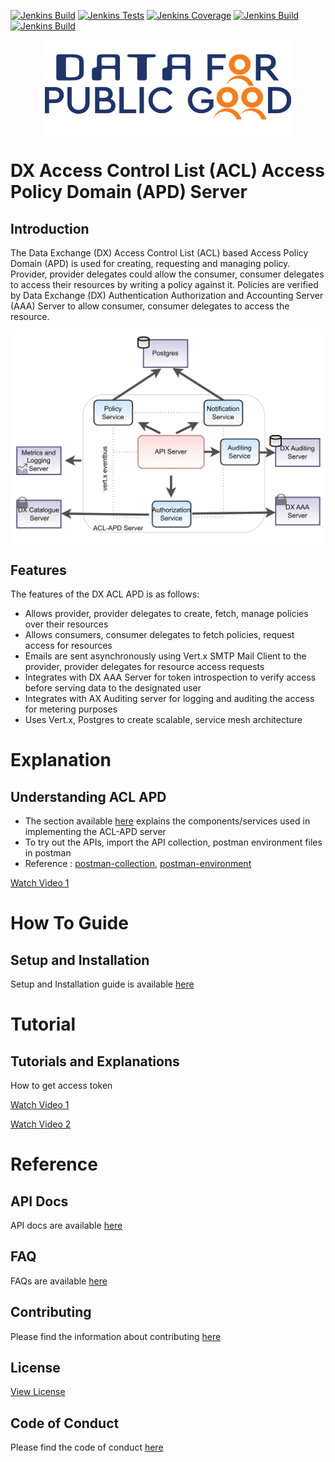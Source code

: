 [![Jenkins Build](https://img.shields.io/jenkins/build?jobUrl=https%3A%2F%2Fjenkins.iudx.io%2Fjob%2FACL-APD%2520Server(master)%2F)](https://jenkins.iudx.io/job/ACL-APD%20Server(master)/lastBuild/)
[![Jenkins Tests](https://img.shields.io/jenkins/tests?jobUrl=https%3A%2F%2Fjenkins.iudx.io%2Fjob%2FACL-APD%2520Server(master)%2F)](https://jenkins.iudx.io/job/ACL-APD%20Server(master)/lastBuild/testReport/)
[![Jenkins Coverage](https://img.shields.io/jenkins/coverage/jacoco?jobUrl=https%3A%2F%2Fjenkins.iudx.io%2Fjob%2FACL-APD%2520Server(master)%2F)](https://jenkins.iudx.io/job/ACL-APD%20Server(master)/lastBuild/jacoco/)
[![Jenkins Build](https://img.shields.io/jenkins/build?jobUrl=https%3A%2F%2Fjenkins.iudx.io%2Fjob%2FACL-APD%2520Server(master)%2F&label=integration%20tests)](https://jenkins.iudx.io/job/ACL-APD%20Server(master)/lastBuild/Integration_20Test_20Report/)
[![Jenkins Build](https://img.shields.io/jenkins/build?jobUrl=https%3A%2F%2Fjenkins.iudx.io%2Fjob%2FACL-APD%2520Server(master)%2F&label=security%20tests)](https://jenkins.iudx.io/job/ACL-APD%20Server(master)/lastBuild/zap/)

<p align="center">
<img src="./docs/cdpg.png" width="400">
</p>

# DX Access Control List (ACL) Access Policy Domain (APD) Server
## Introduction
The Data Exchange (DX) Access Control List (ACL) based Access Policy Domain (APD)
is used for creating, requesting and managing policy. Provider, provider delegates could
allow the consumer, consumer delegates to access their resources by writing a policy against it.
Policies are verified by Data Exchange (DX) Authentication Authorization and Accounting Server (AAA) Server to
allow consumer, consumer delegates to access the resource.

<p align="center">
<img src="./docs/acl-apd-overview.png">
</p>

## Features
The features of the DX ACL APD is as follows: 
- Allows provider, provider delegates to create, fetch, manage policies over their resources
- Allows consumers, consumer delegates to fetch policies, request access for resources 
- Emails are sent asynchronously using Vert.x SMTP Mail Client to the provider, provider delegates for resource access requests
- Integrates with DX AAA Server for token introspection to verify access before serving data to the designated user
- Integrates with AX Auditing server for logging and auditing the access for metering purposes
- Uses Vert.x, Postgres to create scalable, service mesh architecture

# Explanation
## Understanding ACL APD
- The section available [here](./docs/Solution_Architecture.md) explains the components/services used in implementing the ACL-APD server
- To try out the APIs, import the API collection, postman environment files in postman
- Reference : [postman-collection](src/main/resources/DX-ACL-APD.postman_collection.json), [postman-environment](src/main/resources/DX-ACL-APD.postman_collection.json)



[Watch Video 1](https://github.com/user-attachments/assets/3c142dd7-8596-4bd0-8bf3-49adcb3922fa)



# How To Guide
## Setup and Installation
Setup and Installation guide is available [here](./docs/SETUP-and-Installation.md)

# Tutorial
## Tutorials and Explanations
How to get access token

[Watch Video 1](https://github.com/user-attachments/assets/bc8aa7af-71a6-4623-8624-dae3e4964bd5)

[Watch Video 2](https://github.com/user-attachments/assets/abc909da-e470-4ce8-a8a1-0c7c11ccbbe1)


# Reference
## API Docs
API docs are available [here](https://redocly.github.io/redoc/?url=https://raw.githubusercontent.com/datakaveri/iudx-acl-apd/main/docs/openapi.yaml)

## FAQ
FAQs are available [here](./docs/FAQ.md)

## Contributing
Please find the information about contributing [here](https://github.com/datakaveri/iudx-acl-apd/blob/main/CONTRIBUTING.md)

## License
[View License](./LICENSE)

## Code of Conduct
Please find the code of conduct [here](https://github.com/datakaveri/iudx-acl-apd/blob/main/CODE_OF_CONDUCT.md)
